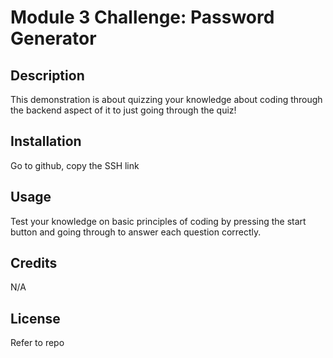 # Module 3 Challenge: Password Generator

## Description

This demonstration is about quizzing your knowledge about coding through the backend aspect of it to just going through the quiz!

## Installation

Go to github, copy the SSH link

## Usage

Test your knowledge on basic principles of coding by pressing the start button and going through to answer each question correctly.


## Credits

N/A

## License

Refer to repo